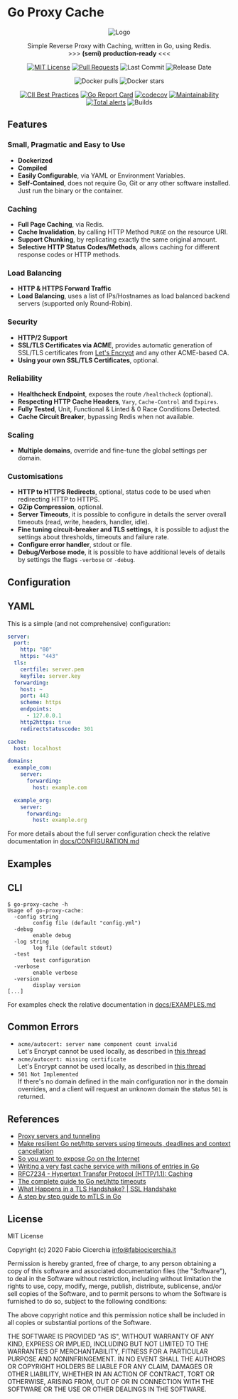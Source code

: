 # Go Proxy Cache

<center>

![Logo](https://github.com/fabiocicerchia/go-proxy-cache/raw/main/logo_small.png)

Simple Reverse Proxy with Caching, written in Go, using Redis.  
    >>> **(semi) production-ready** <<<

[![MIT License](https://img.shields.io/badge/License-MIT-lightgrey.svg?longCache=true)](LICENSE)
[![Pull Requests](https://img.shields.io/badge/PRs-welcome-brightgreen.svg?longCache=true)](https://github.com/fabiocicerchia/go-proxy-cache/pulls)
![Last Commit](https://img.shields.io/github/last-commit/fabiocicerchia/go-proxy-cache)
![Release Date](https://img.shields.io/github/release-date/fabiocicerchia/go-proxy-cache)

![Docker pulls](https://img.shields.io/docker/pulls/fabiocicerchia/go-proxy-cache.svg "Docker pulls")
![Docker stars](https://img.shields.io/docker/stars/fabiocicerchia/go-proxy-cache.svg "Docker stars")

[![CII Best Practices](https://bestpractices.coreinfrastructure.org/projects/4469/badge)](https://bestpractices.coreinfrastructure.org/projects/4469)
[![Go Report Card](https://goreportcard.com/badge/github.com/fabiocicerchia/go-proxy-cache)](https://goreportcard.com/report/github.com/fabiocicerchia/go-proxy-cache)
[![codecov](https://codecov.io/gh/fabiocicerchia/go-proxy-cache/branch/main/graph/badge.svg)](https://codecov.io/gh/fabiocicerchia/go-proxy-cache)
[![Maintainability](https://api.codeclimate.com/v1/badges/6cf8c9ea02b75fccf8b5/maintainability)](https://codeclimate.com/github/fabiocicerchia/go-proxy-cache/maintainability)
[![Total alerts](https://img.shields.io/lgtm/alerts/g/fabiocicerchia/go-proxy-cache.svg?logo=lgtm&logoWidth=18)](https://lgtm.com/projects/g/fabiocicerchia/go-proxy-cache/alerts/)
![Builds](https://github.com/fabiocicerchia/go-proxy-cache/workflows/Builds/badge.svg)

</center>

## Features

### Small, Pragmatic and Easy to Use

- **Dockerized**
- **Compiled**
- **Easily Configurable**, via YAML or Environment Variables.
- **Self-Contained**, does not require Go, Git or any other software installed. Just run the binary or the container.

### Caching

- **Full Page Caching**, via Redis.
- **Cache Invalidation**, by calling HTTP Method `PURGE` on the resource URI.
- **Support Chunking**, by replicating exactly the same original amount.
- **Selective HTTP Status Codes/Methods**, allows caching for different response codes or HTTP methods.

### Load Balancing

- **HTTP & HTTPS Forward Traffic**
- **Load Balancing**, uses a list of IPs/Hostnames as load balanced backend servers (supported only Round-Robin).

### Security

- **HTTP/2 Support**
- **SSL/TLS Certificates via ACME**, provides automatic generation of SSL/TLS certificates from [Let's Encrypt](https://letsencrypt.org/) and any other ACME-based CA.
- **Using your own SSL/TLS Certificates**, optional.

### Reliability

- **Healthcheck Endpoint**, exposes the route `/healthcheck` (optional).
- **Respecting HTTP Cache Headers**, `Vary`, `Cache-Control` and `Expires`.
- **Fully Tested**, Unit, Functional & Linted & 0 Race Conditions Detected.
- **Cache Circuit Breaker**, bypassing Redis when not available.

### Scaling

- **Multiple domains**, override and fine-tune the global settings per domain.

### Customisations

- **HTTP to HTTPS Redirects**, optional, status code to be used when redirecting HTTP to HTTPS.
- **GZip Compression**, optional.
- **Server Timeouts**, it is possible to configure in details the server overall timeouts (read, write, headers, handler, idle).
- **Fine tuning circuit-breaker and TLS settings**, it is possible to adjust the settings about thresholds, timeouts and failure rate.
- **Configure error handler**, stdout or file.
- **Debug/Verbose mode**, it is possible to have additional levels of details by settings the flags `-verbose` or `-debug`.

## Configuration
## YAML

This is a simple (and not comprehensive) configuration:
```yaml
server:
  port:
    http: "80"
    https: "443"
  tls:
    certfile: server.pem
    keyfile: server.key
  forwarding:
    host: ~
    port: 443
    scheme: https
    endpoints:
      - 127.0.0.1
    http2https: true
    redirectstatuscode: 301

cache:
  host: localhost

domains:
  example_com:
    server:
      forwarding:
        host: example.com

  example_org:
    server:
      forwarding:
        host: example.org
```

For more details about the full server configuration check the relative documentation in [docs/CONFIGURATION.md](https://github.com/fabiocicerchia/go-proxy-cache/blob/main/docs/CONFIGURATION.md)

## Examples

## CLI

```console
$ go-proxy-cache -h
Usage of go-proxy-cache:
  -config string
        config file (default "config.yml")
  -debug
        enable debug
  -log string
        log file (default stdout)
  -test
        test configuration
  -verbose
        enable verbose
  -version
        display version
[...]
```

For examples check the relative documentation in [docs/EXAMPLES.md](https://github.com/fabiocicerchia/go-proxy-cache/blob/main/docs/EXAMPLES.md)

## Common Errors

- `acme/autocert: server name component count invalid`  
  Let's Encrypt cannot be used locally, as described in [this thread](https://community.letsencrypt.org/t/can-i-test-lets-encrypt-client-on-localhost/15627)
- `acme/autocert: missing certificate`  
  Let's Encrypt cannot be used locally, as described in [this thread](https://community.letsencrypt.org/t/can-i-test-lets-encrypt-client-on-localhost/15627)
- `501 Not Implemented`  
  If there's no domain defined in the main configuration nor in the domain overrides, and a client will request an
  unknown domain the status `501` is returned.

## References

- [Proxy servers and tunneling](https://developer.mozilla.org/en-US/docs/Web/HTTP/Proxy_servers_and_tunneling)
- [Make resilient Go net/http servers using timeouts, deadlines and context cancellation](https://ieftimov.com/post/make-resilient-golang-net-http-servers-using-timeouts-deadlines-context-cancellation/)
- [So you want to expose Go on the Internet](https://blog.cloudflare.com/exposing-go-on-the-internet/)
- [Writing a very fast cache service with millions of entries in Go](https://allegro.tech/2016/03/writing-fast-cache-service-in-go.html)
- [RFC7234 - Hypertext Transfer Protocol (HTTP/1.1): Caching](https://tools.ietf.org/html/rfc7234#section-4.2.1)
- [The complete guide to Go net/http timeouts](https://blog.cloudflare.com/the-complete-guide-to-golang-net-http-timeouts/)
- [What Happens in a TLS Handshake? | SSL Handshake](https://www.cloudflare.com/en-gb/learning/ssl/what-happens-in-a-tls-handshake/)
- [A step by step guide to mTLS in Go](https://venilnoronha.io/a-step-by-step-guide-to-mtls-in-go)

## License

MIT License

Copyright (c) 2020 Fabio Cicerchia <info@fabiocicerchia.it>

Permission is hereby granted, free of charge, to any person obtaining a copy
of this software and associated documentation files (the "Software"), to deal
in the Software without restriction, including without limitation the rights
to use, copy, modify, merge, publish, distribute, sublicense, and/or sell
copies of the Software, and to permit persons to whom the Software is
furnished to do so, subject to the following conditions:

The above copyright notice and this permission notice shall be included in all
copies or substantial portions of the Software.

THE SOFTWARE IS PROVIDED "AS IS", WITHOUT WARRANTY OF ANY KIND, EXPRESS OR
IMPLIED, INCLUDING BUT NOT LIMITED TO THE WARRANTIES OF MERCHANTABILITY,
FITNESS FOR A PARTICULAR PURPOSE AND NONINFRINGEMENT. IN NO EVENT SHALL THE
AUTHORS OR COPYRIGHT HOLDERS BE LIABLE FOR ANY CLAIM, DAMAGES OR OTHER
LIABILITY, WHETHER IN AN ACTION OF CONTRACT, TORT OR OTHERWISE, ARISING FROM,
OUT OF OR IN CONNECTION WITH THE SOFTWARE OR THE USE OR OTHER DEALINGS IN THE
SOFTWARE.
